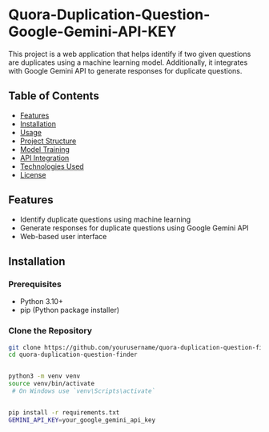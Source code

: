 # Quora-Duplication-Question-Google-Gemini-API-KEY

This project is a web application that helps identify if two given questions are duplicates using a machine learning model. Additionally, it integrates with Google Gemini API to generate responses for duplicate questions.

## Table of Contents

- [Features](#features)
- [Installation](#installation)
- [Usage](#usage)
- [Project Structure](#project-structure)
- [Model Training](#model-training)
- [API Integration](#api-integration)
- [Technologies Used](#technologies-used)
- [License](#license)

## Features

- Identify duplicate questions using machine learning
- Generate responses for duplicate questions using Google Gemini API
- Web-based user interface

## Installation

### Prerequisites

- Python 3.10+
- pip (Python package installer)

### Clone the Repository

```sh
git clone https://github.com/yourusername/quora-duplication-question-finder.git
cd quora-duplication-question-finder


python3 -m venv venv
source venv/bin/activate
 # On Windows use `venv\Scripts\activate`


pip install -r requirements.txt
GEMINI_API_KEY=your_google_gemini_api_key
